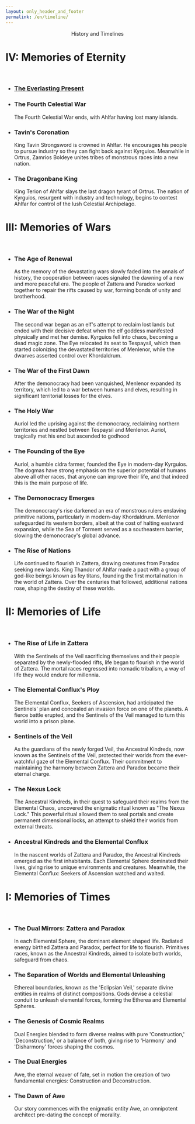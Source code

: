 ```yaml
---
layout: only_header_and_footer
permalink: /en/timeline/
---
```


<div class="section" id="about">
  <div class="container">
      <div class="h1 mt-2 title"><center>History and Timelines</center></div>
      <div class="row">
          <div class="col-md-12">
              <div class="card">
                  <div class="card-body">
                      <h1 class="card-title">IV: Memories of Eternity</h1>
                      <br>
                      <div id="content">
                          <ul class="timeline">
                              <a href="IV-death_of_king_arthur"><li class="event" data-date="1000 A.A.">
                                  <h3> The Everlasting Present</h3>
                              </li></a>
                              <li class="event" data-date="990 A.A.">
                                  <h3>The Fourth Celestial War</h3>
                                  <p>The Fourth Celestial War ends, with Ahlfar having lost many islands.</p>
                              </li>
                              <li class="event" data-date="YEAR 123">
                                  <h3>Tavin's Coronation</h3>
                                  <p>King Tavin Strongsword is crowned in Ahlfar. He encourages his people to pursue industry so they can fight back against Kyrguios. Meanwhile in Ortrus, Zamrios Boldeye unites tribes of monstrous races into a new nation.</p>
                              </li>
                              <li class="event" data-date="800 A.A.">
                                  <h3>The Dragonbane King</h3>
                                  <p>King Terion of Ahlfar slays the last dragon tyrant of Ortrus. The nation of Kyrguios, resurgent with industry and technology, begins to contest Ahlfar for control of the lush Celestial Archipelago.</p>
                              </li>
                          </ul>
                      </div>
                  </div>
              </div>
          </div>
      </div>
  </div>

  <div class="container">
      <div class="row">
          <div class="col-md-12">
              <div class="card">
                  <div class="card-body">
                      <h1 class="card-title">III: Memories of Wars</h1>
                      <br>
                      <div id="content">
                          <ul class="timeline">
                              <li class="event" data-date="500 A.A.">
                                  <h3>The Age of Renewal</h3>
                                  <p>As the memory of the devastating wars slowly faded into the annals of history, the cooperation between races signaled the dawning of a new and more peaceful era. The people of Zattera and Paradox worked together to repair the rifts caused by war, forming bonds of unity and brotherhood.</p>
                              </li>
                              <li class="event" data-date="402 A.A.">
                                  <h3>The War of the Night</h3>
                                  <p>The second war began as an elf's attempt to reclaim lost lands but ended with their decisive defeat when the elf goddess manifested physically and met her demise. Kyrguios fell into chaos, becoming a dead magic zone. The Eye relocated its seat to Tespaysil, which then started colonizing the devastated territories of Menlenor, while the dwarves asserted control over Khordaldrum.</p>
                              </li>
                              <li class="event" data-date="400 A.A.">
                                  <h3>The War of the First Dawn</h3>
                                  <p>After the demonocracy had been vanquished, Menlenor expanded its territory, which led to a war between humans and elves, resulting in significant territorial losses for the elves.</p>
                              </li>
                              <li class="event" data-date="1 A.A. (After Auriol)">
                                  <h3>The Holy War</h3>
                                  <p>Auriol led the uprising against the demonocracy, reclaiming northern territories and nestled between Tespaysil and Menlenor. Auriol, tragically met his end but ascended to godhood</p>
                              </li>                              
                              <li class="event" data-date="-50 B.A.">
                                  <h3>The Founding of the Eye</h3>
                                  <p>Auriol, a humble cidra farmer, founded the Eye in modern-day Kyrguios. The dogmas have strong emphasis on the superior potential of humans above all other races, that anyone can improve their life, and that indeed this is the main purpose of life.</p>
                              </li>
                              <li class="event" data-date="690 B.A.">
                                  <h3>The Demonocracy Emerges</h3>
                                  <p>The demonocracy's rise darkened an era of monstrous rulers enslaving primitive nations, particularly in modern-day Khordaldrum. Menlenor safeguarded its western borders, albeit at the cost of halting eastward expansion, while the Sea of Torment served as a southeastern barrier, slowing the demonocracy's global advance.</p>
                              </li>
                              <li class="event" data-date="700 B.A. (Before Auriol)">
                                  <h3>The Rise of Nations</h3>
                                  <p>Life continued to flourish in Zattera, drawing creatures from Paradox seeking new lands. King Thandor of Ahlfar made a pact with a group of god-like beings known as fey titans, founding the first mortal nation in the world of Zattera. Over the centuries that followed, additional nations rose, shaping the destiny of these worlds.</p>
                              </li>
                          </ul>
                      </div>
                  </div>
              </div>
          </div>
      </div>
  </div>

  <div class="container">
      <div class="row">
          <div class="col-md-12">
              <div class="card">
                  <div class="card-body">
                      <h1 class="card-title">II: Memories of Life</h1>
                      <br>
                      <div id="content">
                          <ul class="timeline">
                              <li class="event" data-date="Many Years Ago">
                                  <h3>The Rise of Life in Zattera</h3>
                                  <p>With the Sentinels of the Veil sacrificing themselves and their people separated by the newly-flooded rifts, life began to flourish in the world of Zattera. The mortal races regressed into nomadic tribalism, a way of life they would endure for millennia.</p>
                              </li>
                              <li class="event" data-date="Many Years Ago">
                                  <h3>The Elemental Conflux's Ploy</h3>
                                  <p>The Elemental Conflux, Seekers of Ascension, had anticipated the Sentinels' plan and concealed an invasion force on one of the planets. A fierce battle erupted, and the Sentinels of the Veil managed to turn this world into a prison plane.</p>
                              </li>
                              <li class="event" data-date="Many Years Ago">
                                  <h3>Sentinels of the Veil</h3>
                                  <p>As the guardians of the newly forged Veil, the Ancestral Kindreds, now known as the Sentinels of the Veil, protected their worlds from the ever-watchful gaze of the Elemental Conflux. Their commitment to maintaining the harmony between Zattera and Paradox became their eternal charge.</p>
                              </li>
                              <li class="event" data-date="Many Years Ago">
                                  <h3>The Nexus Lock</h3>
                                  <p>The Ancestral Kindreds, in their quest to safeguard their realms from the Elemental Chaos, uncovered the enigmatic ritual known as "The Nexus Lock." This powerful ritual allowed them to seal portals and create permanent dimensional locks, an attempt to shield their worlds from external threats.</p>
                              </li>
                              <li class="event" data-date="Many Years Ago">
                                  <h3>Ancestral Kindreds and the Elemental Conflux</h3>
                                  <p>In the nascent worlds of Zattera and Paradox, the Ancestral Kindreds emerged as the first inhabitants. Each Elemental Sphere dominated their lives, giving rise to unique environments and creatures. Meanwhile, the Elemental Conflux: Seekers of Ascension watched and waited.</p>
                              </li>
                          </ul>
                      </div>
                  </div>
              </div>
          </div>
      </div>
  </div>

  <div class="container">
      <div class="row">
          <div class="col-md-12">
              <div class="card">
                  <div class="card-body">
                      <h1 class="card-title">I: Memories of Times</h1>
                      <br>
                      <div id="content">
                          <ul class="timeline">
                              <li class="event" data-date="Millions of Years Ago">
                                  <h3>The Dual Mirrors: Zattera and Paradox</h3>
                                  <p>In each Elemental Sphere, the dominant element shaped life. Radiated energy birthed Zattera and Paradox, perfect for life to flourish. Primitives races, known as the Ancestral Kindreds, aimed to isolate both worlds, safeguard from chaos.</p>
                              </li>
                              <li class="event" data-date="Millions of Years Ago">
                                  <h3>The Separation of Worlds and Elemental Unleashing</h3>
                                  <p>Ethereal boundaries, known as the 'Eclipsian Veil,' separate divine entities in realms of distinct compositions. Gods devise a celestial conduit to unleash elemental forces, forming the Etherea and Elemental Spheres.</p>
                              </li>
                              <li class="event" data-date="Millions of Years Ago">
                                  <h3>The Genesis of Cosmic Realms</h3>
                                  <p>Dual Energies blended to form diverse realms with pure 'Construction,' 'Deconstruction,' or a balance of both, giving rise to 'Harmony' and 'Disharmony' forces shaping the cosmos.</p>
                              </li>
                              <li class="event" data-date="Millions of Years Ago">
                                  <h3>The Dual Energies</h3>
                                  <p>Awe, the eternal weaver of fate, set in motion the creation of two fundamental energies: Construction and Deconstruction.</p>
                              </li>
                              <li class="event" data-date="Millions of Years Ago">
                                  <h3>The Dawn of Awe</h3>
                                  <p>Our story commences with the enigmatic entity Awe, an omnipotent architect pre-dating the concept of morality.</p>
                              </li>
                          </ul>
                      </div>
                  </div>
              </div>
          </div>
      </div>
  </div>


</div>